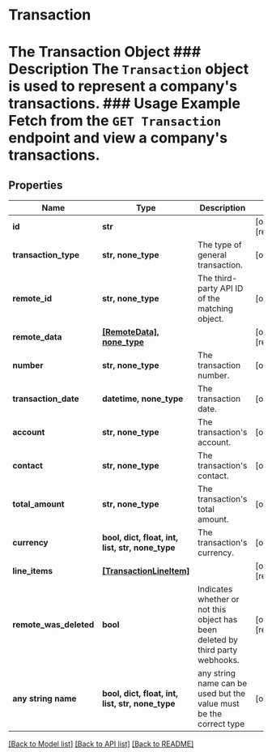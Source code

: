 # Transaction

# The Transaction Object ### Description The `Transaction` object is used to represent a company's transactions.  ### Usage Example Fetch from the `GET Transaction` endpoint and view a company's transactions.

## Properties
Name | Type | Description | Notes
------------ | ------------- | ------------- | -------------
**id** | **str** |  | [optional] [readonly] 
**transaction_type** | **str, none_type** | The type of general transaction. | [optional] 
**remote_id** | **str, none_type** | The third-party API ID of the matching object. | [optional] 
**remote_data** | [**[RemoteData], none_type**](RemoteData.md) |  | [optional] [readonly] 
**number** | **str, none_type** | The transaction number. | [optional] 
**transaction_date** | **datetime, none_type** | The transaction date. | [optional] 
**account** | **str, none_type** | The transaction&#39;s account. | [optional] 
**contact** | **str, none_type** | The transaction&#39;s contact. | [optional] 
**total_amount** | **str, none_type** | The transaction&#39;s total amount. | [optional] 
**currency** | **bool, dict, float, int, list, str, none_type** | The transaction&#39;s currency. | [optional] 
**line_items** | [**[TransactionLineItem]**](TransactionLineItem.md) |  | [optional] [readonly] 
**remote_was_deleted** | **bool** | Indicates whether or not this object has been deleted by third party webhooks. | [optional] [readonly] 
**any string name** | **bool, dict, float, int, list, str, none_type** | any string name can be used but the value must be the correct type | [optional]

[[Back to Model list]](../README.md#documentation-for-models) [[Back to API list]](../README.md#documentation-for-api-endpoints) [[Back to README]](../README.md)


